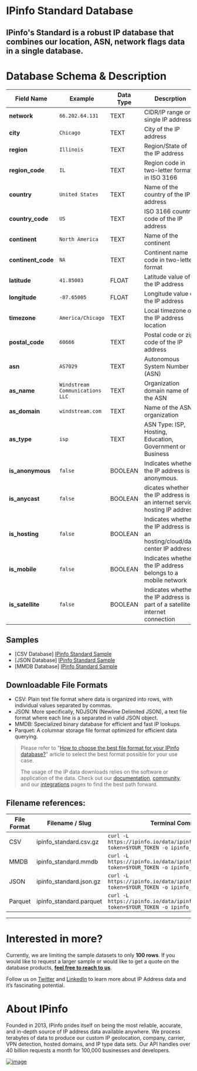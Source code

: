 # IPinfo Standard Database

## IPinfo's Standard is a robust IP database that combines our location, ASN, network flags data in a single database.

# Database Schema & Description

| Field Name         | Example                         | Data Type | Descrption                                                                  |
|--------------------|---------------------------------|-----------|-----------------------------------------------------------------------------|
| **network**        | `66.202.64.131`                 | TEXT      | CIDR/IP range or single IP address                                          |
| **city**           | `Chicago`                       | TEXT      | City of the IP address                                                      |
| **region**         | `Illinois`                      | TEXT      | Region/State of the IP address                                              |
| **region_code**    | `IL`                            | TEXT      | Region code in two-letter format in ISO 3166                                |
| **country**        | `United States`                 | TEXT      | Name of the country of the IP address                                       |
| **country_code**   | `US`                            | TEXT      | ISO 3166 country code of the IP address                                     |
| **continent**      | `North America`                 | TEXT      | Name of the continent                                                       |
| **continent_code** | `NA`                            | TEXT      | Continent name code in two-letter format                                    |
| **latitude**       | `41.85003`                      | FLOAT     | Latitude value of the IP address                                            |
| **longitude**      | `-87.65005`                     | FLOAT     | Longitude value of the IP address                                           |
| **timezone**       | `America/Chicago`               | TEXT      | Local timezone of the IP address location                                   |
| **postal_code**    | `60666`                         | TEXT      | Postal code or zip code of the IP address                                   |
| **asn**            | `AS7029`                        | TEXT      | Autonomous System Number (ASN)                                              |
| **as_name**        | `Windstream Communications LLC` | TEXT      | Organization domain name of the ASN                                         |
| **as_domain**      | `windstream.com`                | TEXT      | Name of the ASN organization                                                |
| **as_type**        | `isp`                           | TEXT      | ASN Type: ISP, Hosting, Education, Government or Business                   |
| **is_anonymous**        | `false`                         | BOOLEAN   | Indicates whether the IP address is anonymous.                              |
| **is_anycast**     | `false`                         | BOOLEAN   | dicates whether the IP address is an internet service hosting IP address    |
| **is_hosting**     | `false`                         | BOOLEAN   | Indicates whether the IP address is an hosting/cloud/data center IP address |
| **is_mobile**      | `false`                         | BOOLEAN   | Indicates whether the IP address belongs to a mobile network                |
| **is_satellite**   | `false`                         | BOOLEAN   | Indicates whether the IP address is part of a satellite internet connection |



## Samples

- [CSV Database] [IPinfo Standard Sample](/IPinfo%20Standard/ipinfo_standard_sample.csv)
- [JSON Database] [IPinfo Standard Sample](/IPinfo%20Standard/ipinfo_standard_sample.json)
- [MMDB Database] [IPinfo Standard Sample](/IPinfo%20Standard/ipinfo_standard_sample.mmdb)

## Downloadable File Formats

- CSV: Plain text file format where data is organized into rows, with individual values separated by commas.
- JSON: More specifically, NDJSON (Newline Delimited JSON), a text file format where each line is a separated in valid JSON object.
- MMDB: Specialized binary database for efficient and fast IP lookups.
- Parquet: A columnar storage file format optimized for efficient data querying.

> Please refer to "[How to choose the best file format for your IPinfo database?](https://ipinfo.io/blog/ipinfo-database-formats/)" article to select the best format possible for your use case.
>
> The usage of the IP data downloads relies on the software or application of the data. Check out our [documentation](https://ipinfo.io/developers/database-download), [community](https://community.ipinfo.io/c/docs/8), and our [integrations](https://ipinfo.io/integrations) pages to find the best path forward.

## Filename references:

| File Format | Filename / Slug        | Terminal Command                                                                                    |
|-------------|------------------------|-----------------------------------------------------------------------------------------------------|
| CSV         | ipinfo_standard.csv.gz  | `curl -L https://ipinfo.io/data/ipinfo_standard.csv.gz?token=$YOUR_TOKEN -o ipinfo_standard.csv.gz`   |
| MMDB        | ipinfo_standard.mmdb    | `curl -L https://ipinfo.io/data/ipinfo_standard.mmdb?token=$YOUR_TOKEN -o ipinfo_standard.mmdb`       |
| JSON        | ipinfo_standard.json.gz | `curl -L https://ipinfo.io/data/ipinfo_standard.json.gz?token=$YOUR_TOKEN -o ipinfo_standard.json.gz` |
| Parquet     | ipinfo_standard.parquet | `curl -L https://ipinfo.io/data/ipinfo_standard.parquet?token=$YOUR_TOKEN -o ipinfo_standard.parquet` |

---

# Interested in more?

Currently, we are limiting the sample datasets to only **100 rows**. If you would like to request a larger sample or would like to get a quote on the database products, **[feel free to reach to us](https://ipinfo.io/products/ip-database-download#request_form)**.

Follow us on [Twitter](https://twitter.com/ipinfo) and [LinkedIn](https://www.linkedin.com/company/ipinfo/) to learn more about IP Address data and it’s fascinating potential.

# About IPinfo

Founded in 2013, IPinfo prides itself on being the most reliable, accurate, and in-depth source of IP address data available anywhere. We process terabytes of data to produce our custom IP geolocation, company, carrier, VPN detection, hosted domains, and IP type data sets. Our API handles over 40 billion requests a month for 100,000 businesses and developers.

[![image](https://avatars3.githubusercontent.com/u/15721521?s=128&u=7bb7dde5c4991335fb234e68a30971944abc6bf3&v=4)](https://ipinfo.io/)